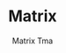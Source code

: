 ---
designer: Claudio Dondoli - Marco Pocci
description: "Matrix%20is%20a%20collection%20of%20tables%2C%20desks%20and%20consoles%20with%20simple%20and%20basic%20lines%2C%20light%20structures%20but%20of%20great%20solidity.%20Extensible%20table%20available%20in%20different%20sizes%20with%20shaped%20die-casted%20aluminium%20frame%20and%20laminate%20or%20glass%20top."
image_primary: img/Matrix_TMA_01_zoom.jpg
image_secondary: img/Matrix_TMA_02_zoom.jpg
manufacturer: Pedrali
href: https://www.pedrali.it/en/products/catalog/Table-MATRIX-TMA/
subtitle: Matrix Tma
title: Matrix
image_thumb: img/Matrix_TMA_cover.jpg
tags: 
  - pedrali
  - tables
category: tables
slug: /manufacturers/pedrali/tables/claudio-dondoli-marco-pocci-matrix
---